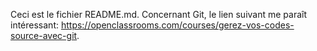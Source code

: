 Ceci est le fichier README.md. Concernant Git, le lien suivant me paraît intéressant:
https://openclassrooms.com/courses/gerez-vos-codes-source-avec-git.

